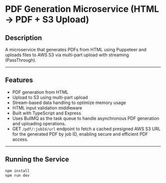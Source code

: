 # PDF Generation Microservice (HTML → PDF + S3 Upload)

## Description

A microservice that generates PDFs from HTML using Puppeteer and uploads files to AWS S3 via multi-part upload with streaming (PassThrough).

---

## Features

- PDF generation from HTML  
- Upload to S3 using multi-part upload  
- Stream-based data handling to optimize memory usage  
- HTML input validation middleware  
- Built with TypeScript and Express
- Uses BullMQ as the task queue to handle asynchronous PDF generation and uploading operations.
- GET `/pdf/:jobId/url` endpoint to fetch a cached presigned AWS S3 URL for the generated PDF by job ID, enabling secure and efficient PDF access.

---

## Running the Service

```bash
npm install
npm run dev

